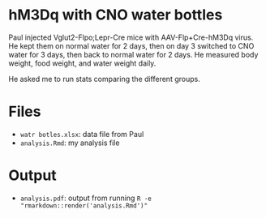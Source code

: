 # hM3Dq with CNO water bottles

Paul injected Vglut2-Flpo;Lepr-Cre mice with AAV-Flp+Cre-hM3Dq virus. He kept them on normal water for 2 days, then on day 3 switched to CNO water for 3 days, then back to normal water for 2 days. He measured body weight, food weight, and water weight daily.

He asked me to run stats comparing the different groups.

# Files
* `watr botles.xlsx`: data file from Paul
* `analysis.Rmd`: my analysis file

# Output
* `analysis.pdf`: output from running `R -e "rmarkdown::render('analysis.Rmd')"`
